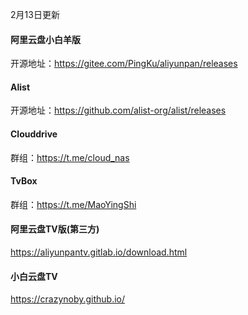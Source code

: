 2月13日更新

#### 阿里云盘小白羊版

开源地址：https://gitee.com/PingKu/aliyunpan/releases



#### Alist

开源地址：https://github.com/alist-org/alist/releases



#### Clouddrive

群组：https://t.me/cloud_nas



#### TvBox

群组：https://t.me/MaoYingShi



#### 阿里云盘TV版(第三方)

https://aliyunpantv.gitlab.io/download.html



#### 小白云盘TV

https://crazynoby.github.io/





